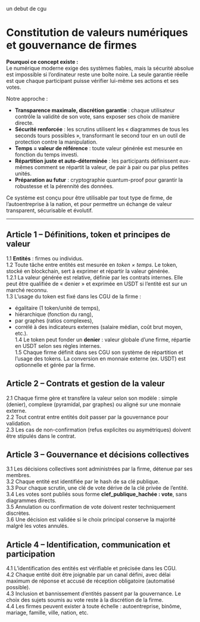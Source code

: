 un debut de cgu
# Constitution de valeurs numériques et gouvernance de firmes

**Pourquoi ce concept existe :**  
Le numérique moderne exige des systèmes fiables, mais la sécurité absolue est impossible si l’ordinateur reste une boîte noire. La seule garantie réelle est que chaque participant puisse vérifier lui-même ses actions et ses votes.  

Notre approche :  
- **Transparence maximale, discrétion garantie** : chaque utilisateur contrôle la validité de son vote, sans exposer ses choix de manière directe.  
- **Sécurité renforcée** : les scrutins utilisent les « diagrammes de tous les seconds tours possibles », transformant le second tour en un outil de protection contre la manipulation.  
- **Temps = valeur de référence** : toute valeur générée est mesurée en fonction du temps investi.  
- **Répartition juste et auto-déterminée** : les participants définissent eux-mêmes comment se répartit la valeur, de pair à pair ou par plus petites unités.  
- **Préparation au futur** : cryptographie quantum-proof pour garantir la robustesse et la pérennité des données.  

Ce système est conçu pour être utilisable par tout type de firme, de l’autoentreprise à la nation, et pour permettre un échange de valeur transparent, sécurisable et évolutif.

---

## Article 1 – Définitions, token et principes de valeur
1.1 **Entités** : firmes ou individus.  
1.2 Toute tâche entre entités est mesurée en *token × temps*. Le token, stocké en blockchain, sert à exprimer et répartir la valeur générée.  
1.2.1 La valeur générée est relative, définie par les contrats internes. Elle peut être qualifiée de « denier » et exprimée en USDT si l’entité est sur un marché reconnu.  
1.3 L’usage du token est fixé dans les CGU de la firme :  
- égalitaire (1 token/unité de temps),  
- hiérarchique (fonction du rang),  
- par graphes (ratios complexes),  
- corrélé à des indicateurs externes (salaire médian, coût brut moyen, etc.).  
1.4 Le token peut fonder un **denier** : valeur globale d’une firme, répartie en USDT selon ses règles internes.  
1.5 Chaque firme définit dans ses CGU son système de répartition et l’usage des tokens. La conversion en monnaie externe (ex. USDT) est optionnelle et gérée par la firme.  

## Article 2 – Contrats et gestion de la valeur
2.1 Chaque firme gère et transfère la valeur selon son modèle : simple (denier), complexe (pyramidal, par graphes) ou aligné sur une monnaie externe.  
2.2 Tout contrat entre entités doit passer par la gouvernance pour validation.  
2.3 Les cas de non-confirmation (refus explicites ou asymétriques) doivent être stipulés dans le contrat.  

## Article 3 – Gouvernance et décisions collectives
3.1 Les décisions collectives sont administrées par la firme, détenue par ses membres.  
3.2 Chaque entité est identifiée par le hash de sa clé publique.  
3.3 Pour chaque scrutin, une clé de vote dérive de la clé privée de l’entité.  
3.4 Les votes sont publiés sous forme **clef_publique_hachée : vote**, sans diagrammes directs.  
3.5 Annulation ou confirmation de vote doivent rester techniquement discrètes.  
3.6 Une décision est validée si le choix principal conserve la majorité malgré les votes annulés.  

## Article 4 – Identification, communication et participation
4.1 L’identification des entités est vérifiable et précisée dans les CGU.  
4.2 Chaque entité doit être joignable par un canal défini, avec délai maximum de réponse et accusé de réception obligatoire (automatisé possible).  
4.3 Inclusion et bannissement d’entités passent par la gouvernance. Le choix des sujets soumis au vote reste à la discrétion de la firme.  
4.4 Les firmes peuvent exister à toute échelle : autoentreprise, binôme, mariage, famille, ville, nation, etc.
